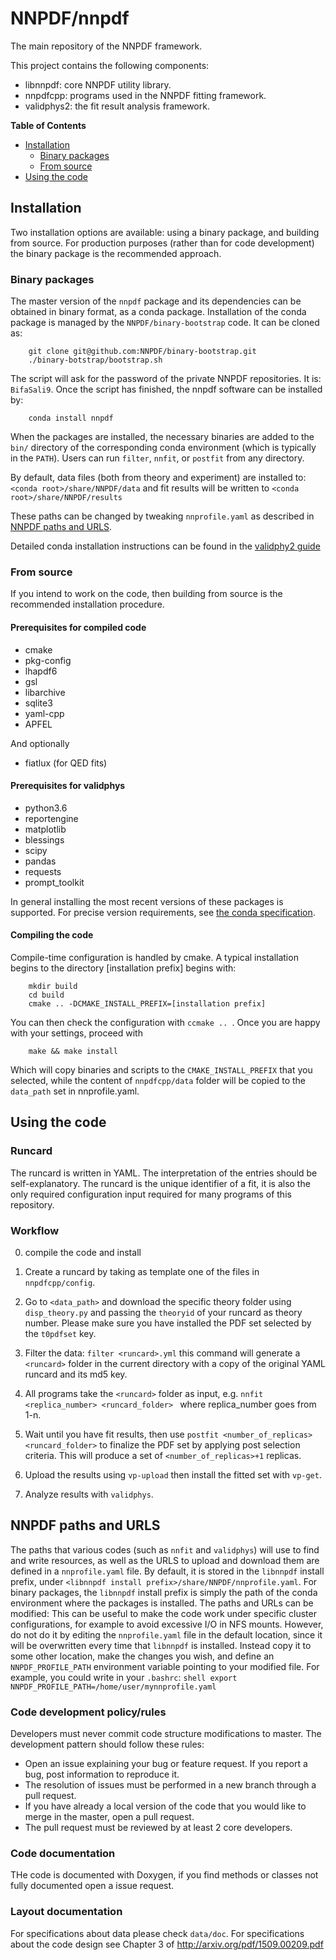 # NNPDF/nnpdf

The main repository of the NNPDF framework. 

This project contains the following components:
- libnnpdf: core NNPDF utility library.
- nnpdfcpp: programs used in the NNPDF fitting framework. 
- validphys2: the fit result analysis framework.

**Table of Contents**
  * [Installation](#installation)
    * [Binary packages](#binary-packages)
    * [From source](#from-source)    
  * [Using the code](#using-the-code)
 

## Installation

Two installation options are available: using a binary package, and building
from source. For production purposes (rather than for code development) the binary
package is the recommended approach.

### Binary packages

The master version of the `nnpdf` package and its dependencies can be obtained
in binary format, as a conda package. Installation of the conda package is managed
by the `NNPDF/binary-bootstrap` code. It can be cloned as: 

```Shell 
    git clone git@github.com:NNPDF/binary-bootstrap.git 
    ./binary-botstrap/bootstrap.sh 
```

The script will ask for the password of the private NNPDF repositories. It is:
``` BifaSali9 ```. Once the script has finished, the nnpdf software can be
installed by:

```Shell 
    conda install nnpdf
```

When the packages are installed, the necessary binaries are added to the `bin/`
directory of the corresponding conda environment (which is typically in the
`PATH`). Users can run `filter`, `nnfit`, or `postfit` from any directory.

By default, data files (both from theory and experiment) are installed to:
`<conda root>/share/NNPDF/data` and fit results will be written to 
`<conda root>/share/NNPDF/results`

These paths can be changed by tweaking `nnprofile.yaml` as described in [NNPDF
paths and URLS](#nnpdf-paths-and-urls).

Detailed conda installation instructions can be found in the [validphy2 guide](
http://pcteserver.mi.infn.it/~nnpdf/validphys-docs/guide.html)

### From source

If you intend to work on the code, then building from source is the recommended
installation procedure.

#### Prerequisites for compiled code
- cmake
- pkg-config
- lhapdf6
- gsl
- libarchive
- sqlite3
- yaml-cpp
- APFEL

And optionally
- fiatlux   (for QED fits)

#### Prerequisites for validphys
- python3.6
- reportengine
- matplotlib
- blessings
- scipy
- pandas
- requests
- prompt_toolkit

In general installing the most recent versions of these packages is supported. 
For precise version requirements, see 
[the conda specification](https://github.com/NNPDF/nnpdf/blob/master/conda-recipe/meta.yaml).

#### Compiling the code

Compile-time configuration is handled by cmake. A typical installation begins
to the directory [installation prefix] begins with:

```Shell 
    mkdir build 
    cd build 
    cmake .. -DCMAKE_INSTALL_PREFIX=[installation prefix] 
``` 

You can then check the configuration with `ccmake .. `. Once you are happy with
your settings, proceed with

```Shell 
    make && make install
``` 

Which will copy binaries and scripts to the `CMAKE_INSTALL_PREFIX` that you
selected, while the content of `nnpdfcpp/data` folder will be copied to the
`data_path` set in nnprofile.yaml.

## Using the code

### Runcard

The runcard is written in YAML. The interpretation of the entries should be
self-explanatory. The runcard is the unique identifier of a fit, it is also the
only required configuration input required for many programs of this repository.

### Workflow

0. compile the code and install

1. Create a runcard by taking as template one of the files in `nnpdfcpp/config`.

2. Go to `<data_path>` and download the specific theory folder using
`disp_theory.py` and passing the `theoryid` of your runcard as theory
number. Please make sure you have installed the PDF set selected by
the `t0pdfset` key.

3. Filter the data: ```filter <runcard>.yml``` this command will generate
a `<runcard>` folder in the current directory with a copy of the original YAML
runcard and its md5 key.

4. All programs take the `<runcard>` folder as input, e.g.  ```nnfit
<replica_number> <runcard_folder> ``` where replica_number goes from 1-n.

5. Wait until you have fit results, then use `postfit
<number_of_replicas> <runcard_folder>` to finalize the PDF set by
applying post selection criteria. This will produce a set of
`<number_of_replicas>+1` replicas.

6. Upload the results using `vp-upload` then install the fitted set
with `vp-get`.

7. Analyze results with `validphys`.

## NNPDF paths and URLS

The paths that various codes (such as `nnfit` and `validphys`) will use to find
and write resources, as well as the URLS to upload and download them are defined
in a `nnprofile.yaml` file. By default, it is stored in the `libnnpdf` install
prefix, under `<libnnpdf install prefix>/share/NNPDF/nnprofile.yaml`. For binary
packages, the `libnnpdf` install prefix is simply the path of the conda
environment where the packages is installed.  The paths and URLs can be
modified: This can be useful to make the code work under specific cluster
configurations, for example to avoid excessive I/O in NFS mounts. However, do
not do it by editing the `nnprofile.yaml` file in the default location, since it
will be overwritten every time that `libnnpdf` is installed.  Instead copy it to
some other location, make the changes you wish, and define an
`NNPDF_PROFILE_PATH` environment variable pointing to your modified file. For
example, you could write in your `.bashrc`: ```shell export
NNPDF_PROFILE_PATH=/home/user/mynnprofile.yaml ```

### Code development policy/rules

Developers must never commit code structure modifications to master. The
development pattern should follow these rules:
- Open an issue explaining your bug or feature request. If you report a bug,
  post information to reproduce it.
- The resolution of issues must be performed in a new branch through a pull
  request.
- If you have already a local version of the code that you would like to merge
  in the master, open a pull request.
- The pull request must be reviewed by at least 2 core developers.

### Code documentation

THe code is documented with Doxygen, if you find methods or classes not fully
documented open a issue request.

### Layout documentation

For specifications about data please check `data/doc`.  For specifications about
the code design see Chapter 3 of http://arxiv.org/pdf/1509.00209.pdf
